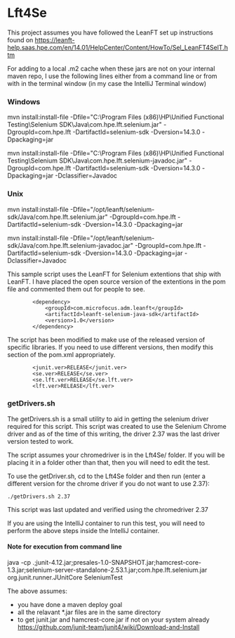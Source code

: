 # Lft4Se
This project assumes you have followed the LeanFT set up instructions found on https://leanft-help.saas.hpe.com/en/14.01/HelpCenter/Content/HowTo/Sel_LeanFT4SelT.htm


For adding to a local .m2 cache when these jars are not on your internal maven repo, I use the following lines either from a command line or from with in the terminal window (in my case the IntelliJ Terminal window)

### Windows
mvn install:install-file -Dfile="C:\Program Files (x86)\HP\Unified Functional Testing\Selenium SDK\Java\com.hpe.lft.selenium.jar" -DgroupId=com.hpe.lft -DartifactId=selenium-sdk -Dversion=14.3.0 -Dpackaging=jar

mvn install:install-file -Dfile="C:\Program Files (x86)\HP\Unified Functional Testing\Selenium SDK\Java\com.hpe.lft.selenium-javadoc.jar" -DgroupId=com.hpe.lft -DartifactId=selenium-sdk -Dversion=14.3.0 -Dpackaging=jar -Dclassifier=Javadoc

### Unix
mvn install:install-file -Dfile="/opt/leanft/selenium-sdk/Java/com.hpe.lft.selenium.jar" -DgroupId=com.hpe.lft -DartifactId=selenium-sdk -Dversion=14.3.0 -Dpackaging=jar

mvn install:install-file -Dfile="/opt/leanft/selenium-sdk/Java/com.hpe.lft.selenium-javadoc.jar" -DgroupId=com.hpe.lft -DartifactId=selenium-sdk -Dversion=14.3.0 -Dpackaging=jar -Dclassifier=Javadoc

This sample script uses the LeanFT for Selenium extentions that ship with LeanFT.  I have placed the open source version of the extentions in the pom file and commented them out for people to see.

```
        <dependency>
            <groupId>com.microfocus.adm.leanft</groupId>
            <artifactId>leanft-selenium-java-sdk</artifactId>
            <version>1.0</version>
        </dependency>
```
The script has been modified to make use of the released version of specific libraries.  If you need to use different versions, then modify this section of the pom.xml appropriately.

```
        <junit.ver>RELEASE</junit.ver>
        <se.ver>RELEASE</se.ver>
        <se.lft.ver>RELEASE</se.lft.ver>
        <lft.ver>RELEASE</lft.ver>
```

### getDrivers.sh
The getDrivers.sh is a small utility to aid in getting the selenium driver required for this script.  This script was created to use the Selenium Chrome driver and as of the time of this writing, the driver 2.37 was the last driver version tested to work.

The script assumes your chromedriver is in the Lft4Se/<VER> folder.  If you will be placing it in a folder other than that, then you will need to edit the test.

To use the getDriver.sh, cd to the Lft4Se folder and then run (enter a different version for the chrome driver if you do not want to use 2.37):

```
./getDrivers.sh 2.37
```
This script was last updated and verified using the chromedriver 2.37

If you are using the IntelliJ container to run this test, you will need to perform the above steps inside the IntelliJ container.

#### Note for execution from command line
java -cp .;junit-4.12.jar;presales-1.0-SNAPSHOT.jar;hamcrest-core-1.3.jar;selenium-server-standalone-2.53.1.jar;com.hpe.lft.selenium.jar org.junit.runner.JUnitCore SeleniumTest

The above assumes:
- you have done a maven deploy goal
- all the relavant *.jar files are in the same directory
- to get junit.jar and hamcrest-core.jar if not on your system already https://github.com/junit-team/junit4/wiki/Download-and-Install

